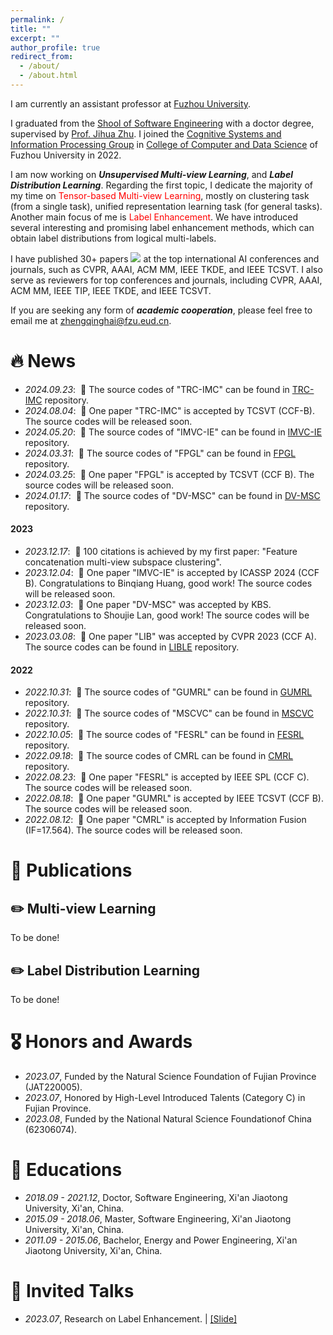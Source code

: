 ```yaml
---
permalink: /
title: ""
excerpt: ""
author_profile: true
redirect_from: 
  - /about/
  - /about.html
---
```


<span class='anchor' id='about-me'></span>

I am currently an assistant professor at [Fuzhou University](https://www.fzu.edu.cn/). 

I graduated from the [Shool of Software Engineering](https://se.xjtu.edu.cn/)  with a doctor degree, supervised by [Prof. Jihua Zhu]([https://english.nudt.edu.cn/](https://gr.xjtu.edu.cn/en/web/zhujh)). I joined the [Cognitive Systems and Information Processing Group](https://csip.fzu.edu.cn/) in [College of Computer and Data Science](https://ccds.fzu.edu.cn/) of Fuzhou University in 2022.

I am now working on ***Unsupervised Multi-view Learning***, and ***Label Distribution Learning***. Regarding the first topic, I dedicate the majority of my time on <font color="red">Tensor-based Multi-view Learning</font>, mostly on clustering task (from a single task), unified representation learning task (for general tasks). Another main focus of me is <font color="red">Label Enhancement</font>. We have introduced several interesting and promising label enhancement methods, which can obtain label distributions from logical multi-labels. 

I have published 30+ papers <a href='https://scholar.google.com/citations?user=4FA6C0AAAAAJ'><img src="https://img.shields.io/endpoint?logo=Google%20Scholar&url=https%3A%2F%2Fcdn.jsdelivr.net%2Fgh%2Fqinghai-zheng%2Fqinghai-zheng.github.io@google-scholar-stats%2Fgs_data_shieldsio.json&labelColor=f6f6f6&color=9cf&style=flat&label=citations"></a> at the top international AI conferences and journals, such as CVPR, AAAI, ACM MM, IEEE TKDE, and IEEE TCSVT. I also serve as reviewers for top conferences and journals, including CVPR, AAAI, ACM MM, IEEE TIP, IEEE TKDE, and IEEE TCSVT.

If you are seeking any form of ***academic cooperation***, please feel free to email me at [zhengqinghai@fzu.eud.cn](mailto:zhengqinghai@fzu.edu.cn). 

# 🔥 News
- *2024.09.23*: &nbsp;🎉 The source codes of "TRC-IMC" can be found in [TRC-IMC](https://github.com/qinghai-zheng/TRC-IMC) repository.
- *2024.08.04*: &nbsp;🎉 One paper "TRC-IMC" is accepted by TCSVT (CCF-B). The source codes will be released soon.
- *2024.05.20*: &nbsp;🎉 The source codes of "IMVC-IE" can be found in [IMVC-IE](https://github.com/qinghai-zheng/IMVC-IE) repository.
- *2024.03.31*: &nbsp;🎉 The source codes of "FPGL" can be found in [FPGL](https://github.com/qinghai-zheng/FPGL) repository.
- *2024.03.25*: &nbsp;🎉 One paper "FPGL" is accepted by TCSVT (CCF B). The source codes will be released soon.
- *2024.01.17*: &nbsp;🎉 The source codes of "DV-MSC" can be found in [DV-MSC](https://github.com/qinghai-zheng/DV-MSC) repository.
#### 2023
- *2023.12.17*: &nbsp;🎉 100 citations is achieved by my first paper: "Feature concatenation multi-view subspace clustering".
- *2023.12.04*: &nbsp;🎉 One paper "IMVC-IE" is accepted by ICASSP 2024 (CCF B). Congratulations to Binqiang Huang, good work! The source codes will be released soon.
- *2023.12.03*: &nbsp;🎉 One paper "DV-MSC" was accepted by KBS. Congratulations to Shoujie Lan, good work! The source codes will be released soon.
- *2023.03.08*: &nbsp;🎉 One paper "LIB" was accepted by CVPR 2023 (CCF A). The source codes can be found in [LIBLE](https://github.com/qinghai-zheng/LIBLE) repository.
#### 2022
- *2022.10.31*: &nbsp;🎉 The source codes of "GUMRL" can be found in [GUMRL](https://github.com/qinghai-zheng/GUMRL) repository.
- *2022.10.31*: &nbsp;🎉 The source codes of "MSCVC" can be found in [MSCVC](https://github.com/qinghai-zheng/MSCVC) repository.
- *2022.10.05*: &nbsp;🎉 The source codes of "FESRL" can be found in [FESRL](https://github.com/qinghai-zheng/FESRL) repository.
- *2022.09.18*: &nbsp;🎉 The source codes of CMRL can be found in [CMRL](https://github.com/qinghai-zheng/CMRL) repository.
- *2022.08.23*: &nbsp;🎉 One paper "FESRL" is accepted by IEEE SPL (CCF C). The source codes will be released soon.
- *2022.08.18*: &nbsp;🎉 One paper "GUMRL" is accepted by IEEE TCSVT (CCF B). The source codes will be released soon.
- *2022.08.12*: &nbsp;🎉 One paper "CMRL" is accepted by Information Fusion (IF=17.564). The source codes will be released soon.

# 📝 Publications 
## ✏️ Multi-view Learning
To be done!

## ✏️ Label Distribution Learning
To be done!

# 🎖 Honors and Awards
- *2023.07*, Funded by the Natural Science Foundation of Fujian Province (JAT220005). 
- *2023.07*, Honored by High-Level Introduced Talents (Category C) in Fujian Province.
- *2023.08*, Funded by the National Natural Science Foundationof China (62306074). 

# 📖 Educations
- *2018.09 - 2021.12*,  Doctor, Software Engineering,  Xi'an Jiaotong University, Xi'an, China. 
- *2015.09 - 2018.06*,  Master, Software Engineering,  Xi'an Jiaotong University, Xi'an, China.
- *2011.09 - 2015.06*,  Bachelor, Energy and Power Engineering, Xi'an Jiaotong University, Xi'an, China. 

# 💬 Invited Talks
- *2023.07*, Research on Label Enhancement.  \| [\[Slide\]](../slides/20230702_LE.pdf)

<script type="text/javascript" src="//rf.revolvermaps.com/0/0/6.js?i=54e0ojatafc&m=7&c=e63100&cr1=ffffff&f=arial&l=0&bv=90&lx=-420&ly=420&hi=20&he=7&hc=a8ddff&rs=80" async="async"></script>
